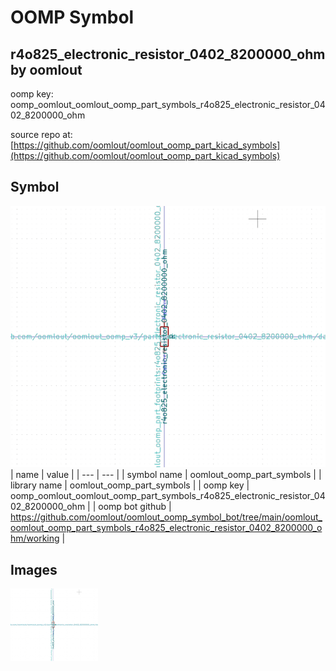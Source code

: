 # OOMP Symbol  
## r4o825_electronic_resistor_0402_8200000_ohm  by oomlout  
  
oomp key: oomp_oomlout_oomlout_oomp_part_symbols_r4o825_electronic_resistor_0402_8200000_ohm  
  
source repo at: [https://github.com/oomlout/oomlout_oomp_part_kicad_symbols](https://github.com/oomlout/oomlout_oomp_part_kicad_symbols)  
## Symbol  
  
[![working.png](working_600.png)](working.png)  
| name | value | 
| --- | --- | 
| symbol name | oomlout_oomp_part_symbols | 
| library name | oomlout_oomp_part_symbols | 
| oomp key | oomp_oomlout_oomlout_oomp_part_symbols_r4o825_electronic_resistor_0402_8200000_ohm | 
| oomp bot github | https://github.com/oomlout/oomlout_oomp_symbol_bot/tree/main/oomlout_oomlout_oomp_part_symbols_r4o825_electronic_resistor_0402_8200000_ohm/working | 
## Images  
  
[![working.png](working_140.png)](working.png)  
